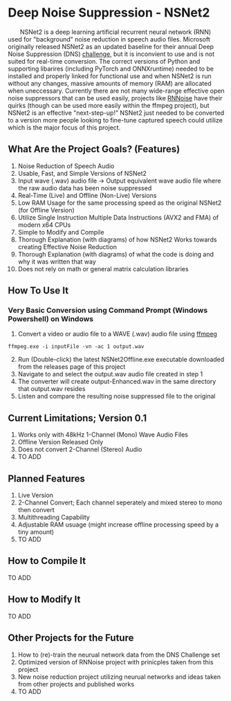# Deep Noise Suppression - NSNet2
&emsp;&emsp;NSNet2 is a deep learning artificial recurrent neural network (RNN) used for "background" noise reduction in speech audio files. Microsoft originally released NSNet2 as an updated baseline for their annual Deep Noise Suppression (DNS) [challenge](https://github.com/microsoft/DNS-Challenge/tree/master/NSNet2-baseline), but it is inconvient to use and is not suited for real-time conversion. The correct versions of Python and supporting libarires (including PyTorch and ONNXruntime) needed to be installed and properly linked for functional use and when NSNet2 is run without any changes, massive amounts of memory (RAM) are allocated when uneccessary. Currently there are not many wide-range effective open noise suppressors that can be used easily, projects like [RNNoise](https://github.com/xiph/rnnoise) have their quirks (though can be used more easily within the ffmpeg project), but NSNet2 is an effective "next-step-up!" NSNet2 just needed to be converted to a version more people looking to fine-tune captured speech could utilize which is the major focus of this project.

## What Are the Project Goals? (Features)
1. Noise Reduction of Speech Audio
2. Usable, Fast, and Simple Versions of NSNet2
3. Input wave (.wav) audio file -> Output equivalent wave audio file where the raw audio data has been noise suppressed
4. Real-Time (Live) and Offline (Non-Live) Versions
5. Low RAM Usage for the same processing speed as the original NSNet2 (for Offline Version)
6. Utilize Single Instruction Multiple Data Instructions (AVX2 and FMA) of modern x64 CPUs
7. Simple to Modify and Compile
8. Thorough Explanation (with diagrams) of how NSNet2 Works towards creating Effective Noise Reduction
9. Thorough Explanation (with diagrams) of what the code is doing and why it was written that way
10. Does not rely on math or general matrix calculation libraries

## How To Use It
### Very Basic Conversion using Command Prompt (Windows Powershell) on Windows
1. Convert a video or audio file to a WAVE (.wav) audio file using [ffmpeg](https://www.gyan.dev/ffmpeg/builds/ffmpeg-release-full-shared.7z)
```
ffmpeg.exe -i inputFile -vn -ac 1 output.wav
```
2. Run (Double-click) the latest NSNet2Offline.exe executable downloaded from the releases page of this project
3. Navigate to and select the output.wav audio file created in step 1
4. The converter will create output-Enhanced.wav in the same directory that output.wav resides
5. Listen and compare the resulting noise suppressed file to the original

## Current Limitations; Version 0.1
1. Works only with 48kHz 1-Channel (Mono) Wave Audio Files
2. Offline Version Released Only
3. Does not convert 2-Channel (Stereo) Audio
4. TO ADD

## Planned Features
1. Live Version
2. 2-Channel Convert; Each channel seperately and mixed stereo to mono then convert
3. Multithreading Capability
4. Adjustable RAM usuage (might increase offline processing speed by a tiny amount)
5. TO ADD

## How to Compile It
TO ADD

## How to Modify It
TO ADD

## Other Projects for the Future
1. How to (re)-train the neurual network data from the DNS Challenge set
2. Optimized version of RNNoise project with prinicples taken from this project
3. New noise reduction project utilizing neurual networks and ideas taken from other projects and published works
4. TO ADD
